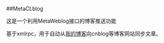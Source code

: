 ##MetaCLblog

这是一个利用MetaWeblog接口的博客推送功能

基于xmlrpc，用于自动从[我的博客](http://blog.chulung.com)向cnblog等博客网站同步文章。
